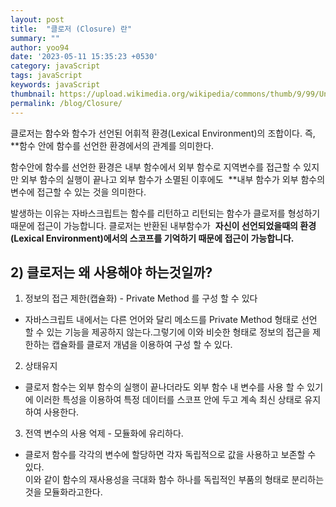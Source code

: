 ```yaml
---
layout: post
title:  "클로저 (Closure) 란"
summary: ""
author: yoo94
date: '2023-05-11 15:35:23 +0530'
category: javaScript
tags: javaScript
keywords: javaScript
thumbnail: https://upload.wikimedia.org/wikipedia/commons/thumb/9/99/Unofficial_JavaScript_logo_2.svg/1200px-Unofficial_JavaScript_logo_2.svg.png
permalink: /blog/Closure/
---
```

클로저는 함수와 함수가 선언된 어휘적 환경(Lexical Environment)의 조합이다. 즉, 
 **함수 안에 함수를 선언한 환경에서의 관계를 의미한다.

함수안에 함수를 선언한 환경은 내부 함수에서 외부 함수로 지역변수를 접근할 수 있지만 외부 함수의 실행이 끝나고 외부 함수가 소멸된 이후에도 
**내부 함수가 외부 함수의 변수에 접근할 수 있는 것을 의미한다.

발생하는 이유는 자바스크립트는 함수를 리턴하고 리턴되는 함수가 클로저를 형성하기 때문에 접근이 가능합니다. 클로저는 반환된 내부함수가 
 **자신이 선언되었을때의 환경(Lexical Environment)에서의 스코프를 기억하기 때문에 접근이 가능합니다.**
## 2) 클로저는 왜 사용해야 하는것일까?

1. 정보의 접근 제한(캡슐화) - Private Method 를 구성 할 수 있다
- 자바스크립트 내에서는 다른 언어와 달리 메소드를 Private Method 형태로 선언 할 수 있는 기능을 제공하지 않는다.그렇기에 이와 비슷한 형태로 정보의 접근을 제한하는 캡슐화를 클로저 개념을 이용하여 구성 할 수 있다.


2. 상태유지
- 클로저 함수는 외부 함수의 실행이 끝나더라도 외부 함수 내 변수를 사용 할 수 있기에 이러한 특성을 이용하여 특정 데이터를 스코프 안에 두고 계속 최신 상태로 유지하여 사용한다.

3. 전역 변수의 사용 억제 - 모듈화에 유리하다.
- 클로저 함수를 각각의 변수에 할당하면 각자 독립적으로 값을 사용하고 보존할 수 있다.  
  이와 같이 함수의 재사용성을 극대화 함수 하나를 독립적인 부품의 형태로 분리하는 것을 모듈화라고한다.